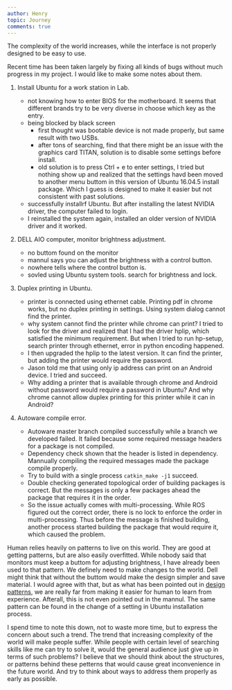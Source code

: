 ```yaml
---
author: Henry
topic: Journey
comments: true
---
```


The complexity of the world increases, while the interface is not properly designed to be easy to use.

Recent time has been taken largely by fixing all kinds of bugs without much progress in my project. I would like to make some notes about them.

1. Install Ubuntu for a work station in Lab.
   - not knowing how to enter BIOS for the motherboard. It seems that different brands try to be very diverse in choose which key as the entry.
   - being blocked by black screen
     - first thought was bootable device is not made properly, but same result with two USBs.
     - after tons of searching, find that there might be an issue with the graphics card TITAN, solution is to disable some settings before install.
     - old solution is to press Ctrl + e to enter settings, I tried but nothing show up and realized that the settings havd been moved to another menu buttom in this version of Ubuntu 16.04.5 install package. Which I guess is designed to make it easier but not consistent with past solutions.
   - successfully installrf Ubuntu. But after installing the latest NVIDIA driver, the computer failed to login.
   - I reinstalled the system again, installed an older version of NVIDIA driver and it worked.

2. DELL AIO computer, monitor brightness adjustment.
    - no buttom found on the monitor
    - mannul says you can adjust the brightness with a control button.
    - nowhere tells where the control button is.
    - sovled using Ubuntu system tools. search for brightness and lock.

3. Duplex printing in Ubuntu.
    - printer is connected using ethernet cable. Printing pdf in chrome works, but no duplex printing in settings. Using system dialog cannot find the printer.
    - why system cannot find the printer while chrome can print? I tried to look for the driver and realized that I had the driver hplip, which satisfied the minimum requirement. But when I tried to run hp-setup, search printer through ethernet, error in python encoding happened.
    - I then upgraded the hplip to the latest version. It can find the printer, but adding the printer would require the password.
    - Jason told me that using only ip address can print on an Android device. I tried and succeed.
    - Why adding a printer that is available through chrome and Android without password would require a password in Ubuntu? And why chrome cannot allow duplex printing for this printer while it can in Android?

4. Autoware compile error.
    - Autoware master branch compiled successfully while a branch we developed failed. It failed because some required message headers for a package is not compiled.
    - Dependency check shown that the header is listed in dependency. Mannually compiling the required messages made the package compile properly.
    - Try to build with a single process ```catkin_make -j1``` succeed.
    - Double checking generated topological order of building packages is correct. But the messages is only a few packages ahead the package that requires it in the order.
    - So the issue actually comes with multi-processing. While ROS figured out the correct order, there is no lock to enforce the order in multi-processing. Thus before the message is finished building, another process started building the package that would require it, which caused the problem.

Human relies heavily on patterns to live on this world. They are good at getting patterns, but are also easily overfitted. While nobody said that monitors must keep a buttom for adjusting brightness, I have already been used to that pattern. We definely need to make changes to the world. Dell might think that without the buttom would make the design simpler and save material. I would agree with that, but as what has been pointed out in [design patterns](https://henryzhangzhy.github.io/2019/08/12/design-patterns-reading-notes.html), we are really far from making it easier for human to learn from experience. Afterall, this is not even pointed out in the mannul. The same pattern can be found in the change of a setting in Ubuntu installation process.

I spend time to note this down, not to waste more time, but to express the concern about such a trend. The trend that increasing complexity of the world will make people suffer. While people with certain level of searching skills like me can try to solve it, would the general audience just give up in terms of such problems? I believe that we should think about the structures, or patterns behind these petterns that would cause great inconvenience in the future world. And try to think about ways to address them properly as early as possible.